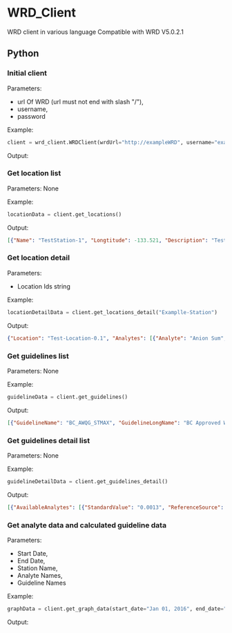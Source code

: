 # WRD_Client
WRD client in various language
Compatible with WRD V5.0.2.1

## Python

### Initial client
Parameters: 
- url Of WRD (url must not end with slash "/"), 
- username, 
- password

Example: 
```python
client = wrd_client.WRDClient(wrdUrl="http://exampleWRD", username="example_username", password="example_password")
```
Output:

### Get location list
Parameters: None

Example: 
```python
locationData = client.get_locations()
```
Output: 
```json
[{"Name": "TestStation-1", "Longtitude": -133.521, "Description": "TestStation-1", "Latitude": 65.461}, {"Name": "TestStation-2", "Longtitude": -134.525, "Description": "TestStation-2 Description", "Latitude": 65.4671}]
```

### Get location detail
Parameters: 
- Location Ids string

Example: 
```python
locationDetailData = client.get_locations_detail("Examplle-Station")
```
Output: 
```json
{"Location": "Test-Location-0.1", "Analytes": [{"Analyte": "Anion Sum", "NumberOfRecords": 5, "LastRecordDate": "2015-12-17T16:20:00", "FirstRecordDate": "2015-06-24T14:30:00"}, {"Analyte": "Antimony (Sb)-Dissolved", "NumberOfRecords": 18, "LastRecordDate": "2016-10-17T10:00:00", "FirstRecordDate": "2014-01-23T00:00:00"}]}
```

### Get guidelines list
Parameters: None

Example: 
```python
guidelineData = client.get_guidelines()
```
Output: 
```json
[{"GuidelineName": "BC_AWQG_STMAX", "GuidelineLongName": "BC Approved Water Quality Guideline - Freshwater Aquatic Life - Short Term Max", "Id": 1}, {"GuidelineName": "BC_AWQG_LTAVE", "GuidelineLongName": "BC Approved Water Quality Guideline - Freshwater Aquatic Life - Long Term Average", "Id": 2}]
```

### Get guidelines detail list
Parameters: None

Example: 
```python
guidelineDetailData = client.get_guidelines_detail()
```
Output: 
```json
[{"AvailableAnalytes": [{"StandardValue": "0.0013", "ReferenceSource": "", "Unit": "mg/L", "Id": 65, "AnalyteName": "Cadmium (Cd)-Dissolved"}, {"StandardValue": "0.332", "ReferenceSource": "", "Unit": "mg/L", "Id": 66, "AnalyteName": "Zinc (Zn)-Total"}], "GuidelineName": "Test", "Id": 123, "GuidelineLongName": "Test Long Name"}]
```

### Get analyte data and calculated guideline data
Parameters: 
- Start Date, 
- End Date, 
- Station Name, 
- Analyte Names, 
- Guideline Names

Example: 
```python
graphData = client.get_graph_data(start_date="Jan 01, 2016", end_date="Dec 31, 2016", station_name="DR-195.8", analytes=["Aluminum (Al)-Total"], guidelines=["BC_WWS_ST"])
```
Output: